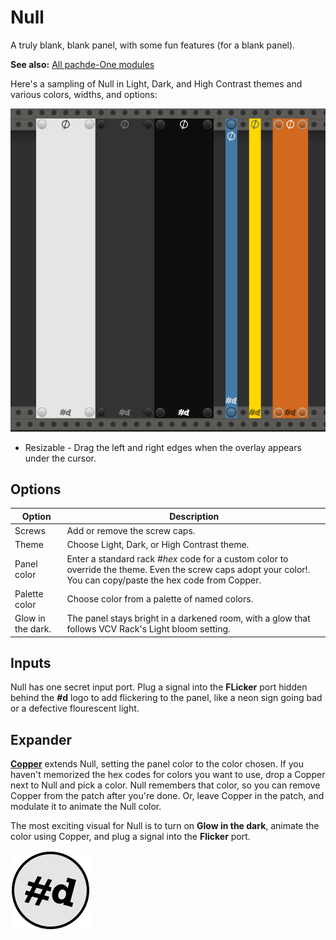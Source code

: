 # Null

A truly blank, blank panel, with some fun features (for a blank panel).

**See also:** [All pachde-One modules](index.md)

Here's a sampling of Null in Light, Dark, and High Contrast themes and various colors, widths, and options:

![Null module with themes, colors, and menu](Null.png)

- Resizable - Drag the left and right edges when the overlay appears under the cursor.

## Options

| Option | Description |
| -- | -- |
| Screws | Add or remove the screw caps. |
| Theme | Choose Light, Dark, or High Contrast theme. |
| Panel color | Enter a standard rack #_hex_ code for a custom color to override the theme. Even the screw caps adopt your color!. You can copy/paste the hex code from Copper. |
| Palette color | Choose color from a palette of named colors. |
| Glow in the dark. | The panel stays bright in a darkened room, with a glow that follows VCV Rack's Light bloom setting. |

## Inputs

Null has one secret input port.
Plug a signal into the **FLicker** port hidden behind the **#d** logo to add flickering to the panel, like a neon sign going bad or a defective flourescent light.

## Expander

**[Copper](copper)** extends Null, setting the panel color to the color chosen.
If you haven't memorized the hex codes for colors you want to use, drop a Copper next to Null and pick a color.
Null remembers that color, so you can remove Copper from the patch after you're done.
Or, leave Copper in the patch, and modulate it to animate the Null color.

The most exciting visual for Null is to turn on **Glow in the dark**, animate the color using Copper, and plug a signal into the **Flicker** port.

![pachde (#d) Logo](Logo.svg)
